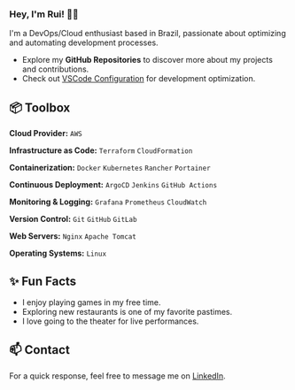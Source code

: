 ### Hey, I'm Rui! 👋🏽  

I'm a DevOps/Cloud enthusiast based in Brazil, passionate about optimizing and automating development processes.

- Explore my **GitHub Repositories** to discover more about my projects and contributions.
- Check out [VSCode Configuration](https://github.com/Xunhor/my-settings-vscode) for development optimization.
  
## 📦 Toolbox

**Cloud Provider:** `AWS`

**Infrastructure as Code:** `Terraform` `CloudFormation`

**Containerization:** `Docker` `Kubernetes` `Rancher` `Portainer`

**Continuous Deployment:** `ArgoCD` `Jenkins` `GitHub Actions`

**Monitoring & Logging:** `Grafana` `Prometheus` `CloudWatch`

**Version Control:** `Git` `GitHub` `GitLab`

**Web Servers:** `Nginx` `Apache Tomcat`

**Operating Systems:** `Linux`

## ✨ Fun Facts 

- I enjoy playing games in my free time.
- Exploring new restaurants is one of my favorite pastimes.
- I love going to the theater for live performances.

## 📫 Contact

For a quick response, feel free to message me on [LinkedIn](https://www.linkedin.com/in/rui-silva-s/).
